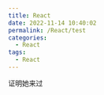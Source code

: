 ```yaml
---
title: React
date: 2022-11-14 10:40:02
permalink: /React/test
categories:
  - React
tags:
  - React
---
```


证明她来过
